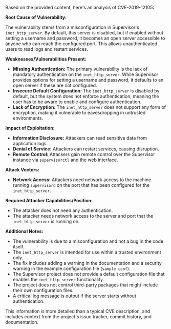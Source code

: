 Based on the provided content, here's an analysis of CVE-2019-12105:

**Root Cause of Vulnerability:**

The vulnerability stems from a misconfiguration in Supervisor's `inet_http_server`. By default, this server is disabled, but if enabled without setting a username and password, it becomes an open server accessible to anyone who can reach the configured port. This allows unauthenticated users to read logs and restart services.

**Weaknesses/Vulnerabilities Present:**

*   **Missing Authentication:** The primary vulnerability is the lack of mandatory authentication on the `inet_http_server`. While Supervisor provides options for setting a username and password, it defaults to an open server if these are not configured.
*   **Insecure Default Configuration:** The `inet_http_server` is disabled by default, but the system does not enforce authentication, meaning the user has to be aware to enable and configure authentication. 
*   **Lack of Encryption:** The `inet_http_server` does not support any form of encryption, making it vulnerable to eavesdropping in untrusted environments.

**Impact of Exploitation:**

*   **Information Disclosure:** Attackers can read sensitive data from application logs.
*   **Denial of Service:** Attackers can restart services, causing disruption.
*   **Remote Control:** Attackers gain remote control over the Supervisor instance via `supervisorctl` and the web interface.

**Attack Vectors:**

*   **Network Access:** Attackers need network access to the machine running `supervisord` on the port that has been configured for the `inet_http_server`.

**Required Attacker Capabilities/Position:**

*   The attacker does not need any authentication.
*   The attacker needs network access to the server and port that the `inet_http_server` is running on.

**Additional Notes:**

*   The vulnerability is due to a misconfiguration and not a bug in the code itself.
*   The `inet_http_server` is intended for use within a trusted environment only.
*   The fix includes adding a warning in the documentation and a security warning in the example configuration file (`sample.conf`).
*   The Supervisor project does not provide a default configuration file that enables the `inet_http_server` functionality.
*   The project does not control third-party packages that might include their own configuration files.
*   A critical log message is output if the server starts without authentication.

This information is more detailed than a typical CVE description, and includes context from the project's issue tracker, commit history, and documentation.